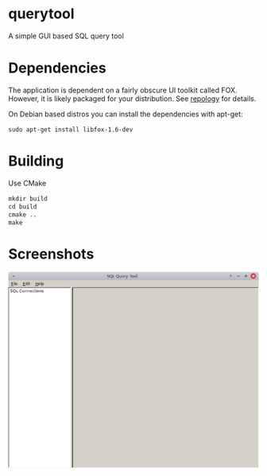 # querytool
A simple GUI based SQL query tool

# Dependencies

The application is dependent on a fairly obscure UI toolkit called FOX.
However, it is likely packaged for your distribution. See
[repology](https://repology.org/project/fox-toolkit/versions) for details.

On Debian based distros you can install the dependencies with apt-get:

```
sudo apt-get install libfox-1.6-dev
```

# Building

Use CMake

```
mkdir build
cd build
cmake ..
make
```

# Screenshots

![Main](img/querytool_001.png)
